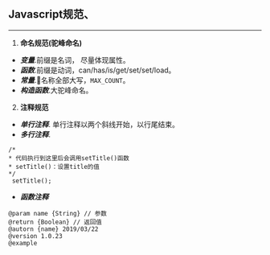 ## Javascript规范、
*****

1. **命名规范(驼峰命名)**
 + ***变量***.前缀是名词， 尽量体现属性。
 + ***函数***.前缀是动词，can/has/is/get/set/set/load。
 + ***常量***.名称全部大写，`MAX_COUNT`。
 + ***构造函数***.大驼峰命名。

2. **注释规范**
 + ***单行注释***. 单行注释以两个斜线开始，以行尾结束。 
 + ***多行注释***.  
 ```
/*
* 代码执行到这里后会调用setTitle()函数
* setTitle()：设置title的值
*/
  setTitle();
```
 + ***函数注释***
```
@param name {String} // 参数
@return {Boolean} // 返回值
@autorn {name} 2019/03/22
@version 1.0.23
@example 
```
